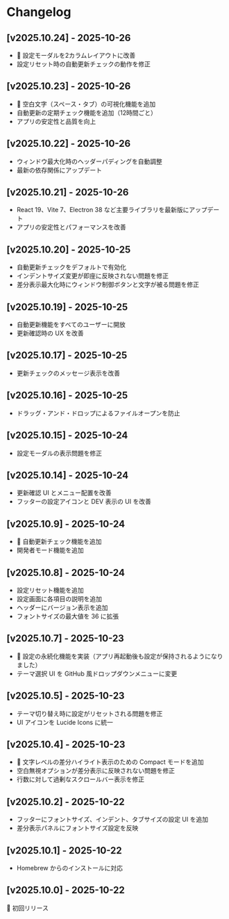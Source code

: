 # Changelog

## [v2025.10.24] - 2025-10-26

- 🎉 設定モーダルを2カラムレイアウトに改善
- 設定リセット時の自動更新チェックの動作を修正

## [v2025.10.23] - 2025-10-26

- 🎉 空白文字（スペース・タブ）の可視化機能を追加
- 自動更新の定期チェック機能を追加（12時間ごと）
- アプリの安定性と品質を向上

## [v2025.10.22] - 2025-10-26

- ウィンドウ最大化時のヘッダーパディングを自動調整
- 最新の依存関係にアップデート

## [v2025.10.21] - 2025-10-26

- React 19、Vite 7、Electron 38 など主要ライブラリを最新版にアップデート
- アプリの安定性とパフォーマンスを改善

## [v2025.10.20] - 2025-10-25

- 自動更新チェックをデフォルトで有効化
- インデントサイズ変更が即座に反映されない問題を修正
- 差分表示最大化時にウィンドウ制御ボタンと文字が被る問題を修正

## [v2025.10.19] - 2025-10-25

- 自動更新機能をすべてのユーザーに開放
- 更新確認時の UX を改善

## [v2025.10.17] - 2025-10-25

- 更新チェックのメッセージ表示を改善

## [v2025.10.16] - 2025-10-25

- ドラッグ・アンド・ドロップによるファイルオープンを防止

## [v2025.10.15] - 2025-10-24

- 設定モーダルの表示問題を修正

## [v2025.10.14] - 2025-10-24

- 更新確認 UI とメニュー配置を改善
- フッターの設定アイコンと DEV 表示の UI を改善

## [v2025.10.9] - 2025-10-24

- 🎉 自動更新チェック機能を追加
- 開発者モード機能を追加

## [v2025.10.8] - 2025-10-24

- 設定リセット機能を追加
- 設定画面に各項目の説明を追加
- ヘッダーにバージョン表示を追加
- フォントサイズの最大値を 36 に拡張

## [v2025.10.7] - 2025-10-23

- 🎉 設定の永続化機能を実装（アプリ再起動後も設定が保持されるようになりました）
- テーマ選択 UI を GitHub 風ドロップダウンメニューに変更

## [v2025.10.5] - 2025-10-23

- テーマ切り替え時に設定がリセットされる問題を修正
- UI アイコンを Lucide Icons に統一

## [v2025.10.4] - 2025-10-23

- 🎉 文字レベルの差分ハイライト表示のための Compact モードを追加
- 空白無視オプションが差分表示に反映されない問題を修正
- 行数に対して過剰なスクロールバー表示を修正

## [v2025.10.2] - 2025-10-22

- フッターにフォントサイズ、インデント、タブサイズの設定 UI を追加
- 差分表示パネルにフォントサイズ設定を反映

## [v2025.10.1] - 2025-10-22

- Homebrew からのインストールに対応

## [v2025.10.0] - 2025-10-22

🎉 初回リリース
